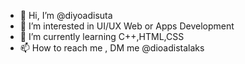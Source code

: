 - 👋 Hi, I’m @diyoadisuta
- 👀 I’m interested in UI/UX Web or Apps Development
- 🌱 I’m currently learning C++,HTML,CSS
- 📫 How to reach me , DM me @dioadistalaks

<!---
diyoadisuta/diyoadisuta is a ✨ special ✨ repository because its `README.md` (this file) appears on your GitHub profile.
You can click the Preview link to take a look at your changes.
--->
